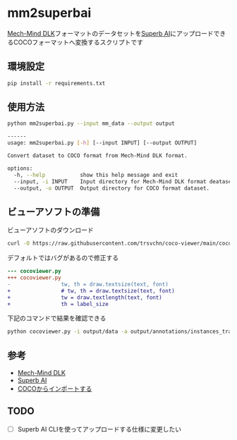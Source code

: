 # mm2superbai

[Mech-Mind DLK](https://mech-mind.co.jp/product/mech-dlk/)フォーマットのデータセットを[Superb AI](https://superb-ai.com/ja)にアップロードできるCOCOフォーマットへ変換するスクリプトです

## 環境設定

```bash
pip install -r requirements.txt
```

## 使用方法

```bash
python mm2superbai.py --input mm_data --output output

------
usage: mm2superbai.py [-h] [--input INPUT] [--output OUTPUT]

Convert dataset to COCO format from Mech-Mind DLK format.

options:
  -h, --help           show this help message and exit
  --input, -i INPUT    Input directory for Mech-Mind DLK format deataset.
  --output, -o OUTPUT  Output directory for COCO format dataset.
```

## ビューアソフトの準備

ビューアソフトのダウンロード

```bash
curl -O https://raw.githubusercontent.com/trsvchn/coco-viewer/main/cocoviewer.py
```

デフォルトではバグがあるので修正する

```diff
--- cocoviewer.py
+++ cocoviewer.py
-                tw, th = draw.textsize(text, font)
+                # tw, th = draw.textsize(text, font)
+                tw = draw.textlength(text, font)
+                th = label_size
```

下記のコマンドで結果を確認できる

```bash
python cocoviewer.py -i output/data -a output/annotations/instances_train2017.json
```

## 参考

- [Mech-Mind DLK](https://mech-mind.co.jp/product/mech-dlk/)
- [Superb AI](https://superb-ai.com/ja)
- [COCOからインポートする](https://apps.superb-ai.com/browse/d9415dad-1977-457d-a10b-409af2cc4c0e)

## TODO

- [ ] Superb AI CLIを使ってアップロードする仕様に変更したい
